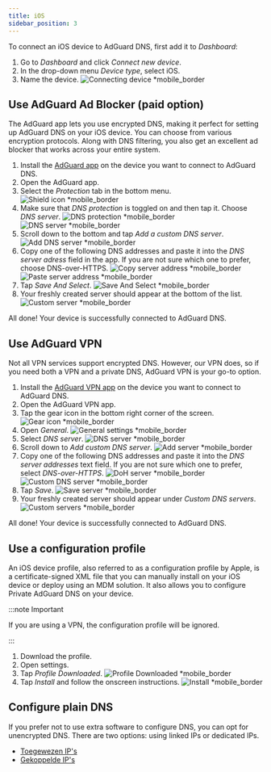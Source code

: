 ```yaml
---
title: iOS
sidebar_position: 3
---
```


To connect an iOS device to AdGuard DNS, first add it to _Dashboard_:

1. Go to _Dashboard_ and click _Connect new device_.
2. In the drop-down menu _Device type_, select iOS.
3. Name the device.
    ![Connecting device \*mobile_border](https://cdn.adtidy.org/content/kb/dns/private/new_dns/connect/ios_ab/choose_ios.png)

## Use AdGuard Ad Blocker (paid option)

The AdGuard app lets you use encrypted DNS, making it perfect for setting up AdGuard DNS on your iOS device. You can choose from various encryption protocols. Along with DNS filtering, you also get an excellent ad blocker that works across your entire system.

1. Install the [AdGuard app](https://adguard.com/adguard-ios/overview.html) on the device you want to connect to AdGuard DNS.
2. Open the AdGuard app.
3. Select the _Protection_ tab in the bottom menu.
    ![Shield icon \*mobile_border](https://cdn.adtidy.org/content/kb/dns/private/new_dns/connect/ios_ab/ios_step3.jpg)
4. Make sure that _DNS protection_ is toggled on and then tap it. Choose _DNS server_.
    ![DNS protection \*mobile_border](https://cdn.adtidy.org/content/kb/dns/private/new_dns/connect/ios_ab/ios_step4.jpg)
    ![DNS server \*mobile_border](https://cdn.adtidy.org/content/kb/dns/private/new_dns/connect/ios_ab/ios_step4_2.jpg)
5. Scroll down to the bottom and tap _Add a custom DNS server_.
    ![Add DNS server \*mobile_border](https://cdn.adtidy.org/content/kb/dns/private/new_dns/connect/ios_ab/ios_step5.jpg)
6. Copy one of the following DNS addresses and paste it into the _DNS server adress_ field in the app. If you are not sure which one to prefer, choose DNS-over-HTTPS.
    ![Copy server address \*mobile_border](https://cdn.adtidy.org/content/kb/dns/private/new_dns/connect/ios_ab/ios_step6_1.png)
    ![Paste server address \*mobile_border](https://cdn.adtidy.org/content/kb/dns/private/new_dns/connect/ios_ab/ios_step6_2.jpg)
7. Tap _Save And Select_.
    ![Save And Select \*mobile_border](https://cdn.adtidy.org/content/kb/dns/private/new_dns/connect/ios_ab/ios_step7.jpg)
8. Your freshly created server should appear at the bottom of the list.
    ![Custom server \*mobile_border](https://cdn.adtidy.org/content/kb/dns/private/new_dns/connect/ios_ab/ios_step8.jpg)

All done! Your device is successfully connected to AdGuard DNS.

## Use AdGuard VPN

Not all VPN services support encrypted DNS. However, our VPN does, so if you need both a VPN and a private DNS, AdGuard VPN is your go-to option.

1. Install the [AdGuard VPN app](https://adguard-vpn.com/ios/overview.html) on the device you want to connect to AdGuard DNS.
2. Open the AdGuard VPN app.
3. Tap the gear icon in the bottom right corner of the screen.
    ![Gear icon \*mobile_border](https://cdn.adtidy.org/content/kb/dns/private/new_dns/connect/ios_vpn/ios_step3.jpg)
4. Open _General_.
    ![General settings \*mobile_border](https://cdn.adtidy.org/content/kb/dns/private/new_dns/connect/ios_vpn/ios_step4.jpg)
5. Select _DNS server_.
    ![DNS server \*mobile_border](https://cdn.adtidy.org/content/kb/dns/private/new_dns/connect/ios_vpn/ios_step5.png)
6. Scroll down to _Add custom DNS server_.
    ![Add server \*mobile_border](https://cdn.adtidy.org/content/kb/dns/private/new_dns/connect/ios_vpn/ios_step6.png)
7. Copy one of the following DNS addresses and paste it into the _DNS server addresses_ text field. If you are not sure which one to prefer, select _DNS-over-HTTPS_.
    ![DoH server \*mobile_border](https://cdn.adtidy.org/content/kb/dns/private/new_dns/connect/ios_vpn/ios_step7_1.png)
    ![Custom DNS server \*mobile_border](https://cdn.adtidy.org/content/kb/dns/private/new_dns/connect/ios_vpn/ios_step7_2.jpg)
8. Tap _Save_.
    ![Save server \*mobile_border](https://cdn.adtidy.org/content/kb/dns/private/new_dns/connect/ios_vpn/ios_step8.jpg)
9. Your freshly created server should appear under _Custom DNS servers_.
    ![Custom servers \*mobile_border](https://cdn.adtidy.org/content/kb/dns/private/new_dns/connect/ios_vpn/ios_step9.png)

All done! Your device is successfully connected to AdGuard DNS.

## Use a configuration profile

An iOS device profile, also referred to as a configuration profile by Apple, is a certificate-signed XML file that you can manually install on your iOS device or deploy using an MDM solution. It also allows you to configure Private AdGuard DNS on your device.

:::note Important

If you are using a VPN, the configuration profile will be ignored.

:::

1. Download the profile.
2. Open settings.
3. Tap _Profile Downloaded_.
    ![Profile Downloaded \*mobile_border](https://cdn.adtidy.org/content/kb/dns/private/new_dns/connect/ios_manual/manual_step3.png)
4. Tap _Install_ and follow the onscreen instructions.
    ![Install \*mobile_border](https://cdn.adtidy.org/content/kb/dns/private/new_dns/connect/ios_manual/manual_step4.png)

## Configure plain DNS

If you prefer not to use extra software to configure DNS, you can opt for unencrypted DNS. There are two options: using linked IPs or dedicated IPs.

- [Toegewezen IP's](/private-dns/connect-devices/other-options/dedicated-ip.md)
- [Gekoppelde IP's](/private-dns/connect-devices/other-options/linked-ip.md)

